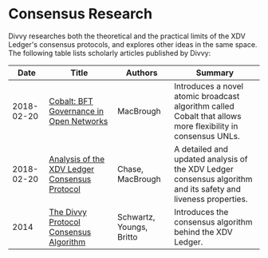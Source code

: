 # Consensus Research

Divvy researches both the theoretical and the practical limits of the XDV Ledger's consensus protocols, and explores other ideas in the same space. The following table lists scholarly articles published by Divvy:

| Date | Title | Authors | Summary |
|---|---|---|---|
| 2018-02-20 | [Cobalt: BFT Governance in Open Networks](https://arxiv.org/abs/1802.07240) | MacBrough | Introduces a novel atomic broadcast algorithm called Cobalt that allows more flexibility in consensus UNLs. |
| 2018-02-20 | [Analysis of the XDV Ledger Consensus Protocol](https://arxiv.org/abs/1802.07242) | Chase, MacBrough | A detailed and updated analysis of the XDV Ledger consensus algorithm and its safety and liveness properties. |
| 2014 | [The Divvy Protocol Consensus Algorithm](https://xdv.io/files/divvy_consensus_whitepaper.pdf) | Schwartz, Youngs, Britto | Introduces the consensus algorithm behind the XDV Ledger. |

